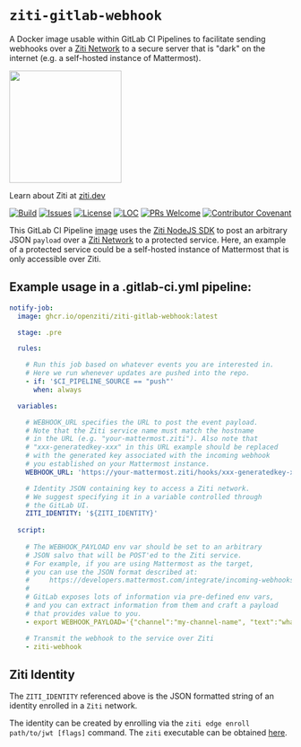`ziti-gitlab-webhook`
=====================

A Docker image usable within GitLab CI Pipelines to facilitate sending webhooks over a [Ziti Network](https://ziti.dev/about) to a secure server that is "dark" on the internet (e.g. a self-hosted instance of Mattermost).

<img src="https://ziti.dev/wp-content/uploads/2020/02/ziti.dev_.logo_.png" width="200" />

Learn about Ziti at [ziti.dev](https://ziti.dev)


[![Build](https://github.com/openziti/ziti-gitlab-webhook/workflows/Build/badge.svg?branch=main)]()
[![Issues](https://img.shields.io/github/issues-raw/openziti/ziti-http-agent)]()
[![License](https://img.shields.io/badge/License-Apache%202.0-blue.svg)](https://opensource.org/licenses/Apache-2.0)
[![LOC](https://img.shields.io/tokei/lines/github/openziti/ziti-gitlab-webhook)]()
[![PRs Welcome](https://img.shields.io/badge/PRs-welcome-brightgreen.svg?style=rounded)](CONTRIBUTING.md)
[![Contributor Covenant](https://img.shields.io/badge/Contributor%20Covenant-v2.0%20adopted-ff69b4.svg)](CODE_OF_CONDUCT.md)



This GitLab CI Pipeline [image](https://github.com/orgs/openziti/packages/container/package/ziti-gitlab-webhook) uses the [Ziti NodeJS SDK](https://github.com/openziti/ziti-sdk-nodejs) to post an arbitrary JSON `payload` over a [Ziti Network](https://ziti.dev/about) to a protected service.  Here, an example of a protected service could be a self-hosted instance of Mattermost that is only accessible over Ziti.

## Example usage in a .gitlab-ci.yml pipeline:
```yml
notify-job:
  image: ghcr.io/openziti/ziti-gitlab-webhook:latest

  stage: .pre

  rules:

    # Run this job based on whatever events you are interested in. 
    # Here we run whenever updates are pushed into the repo.
    - if: '$CI_PIPELINE_SOURCE == "push"'
      when: always

  variables:

    # WEBHOOK_URL specifies the URL to post the event payload.
    # Note that the Ziti service name must match the hostname
    # in the URL (e.g. "your-mattermost.ziti"). Also note that
    # "xxx-generatedkey-xxx" in this URL example should be replaced
    # with the generated key associated with the incoming webhook
    # you established on your Mattermost instance.
    WEBHOOK_URL: 'https://your-mattermost.ziti/hooks/xxx-generatedkey-xxx'

    # Identity JSON containing key to access a Ziti network.
    # We suggest specifying it in a variable controlled through
    # the GitLab UI.
    ZITI_IDENTITY: '${ZITI_IDENTITY}'
  
  script:
  
    # The WEBHOOK_PAYLOAD env var should be set to an arbitrary
    # JSON salvo that will be POST'ed to the Ziti service.
    # For example, if you are using Mattermost as the target,
    # you can use the JSON format described at: 
    #     https://developers.mattermost.com/integrate/incoming-webhooks/
    #
    # GitLab exposes lots of information via pre-defined env vars,
    # and you can extract information from them and craft a payload
    # that provides value to you.
    - export WEBHOOK_PAYLOAD='{"channel":"my-channel-name", "text":"whatever text your script want to set"}'

    # Transmit the webhook to the service over Ziti
    - ziti-webhook
```
## Ziti Identity

The `ZITI_IDENTITY` referenced above is the JSON formatted string of an identity enrolled  in a `Ziti` network.

The identity can be created by enrolling via the `ziti edge enroll path/to/jwt [flags]` command.  The `ziti` executable can be obtained [here](https://github.com/openziti/ziti/releases/latest).
